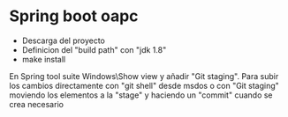 Spring boot oapc
================
* Descarga del proyecto
* Definicion del "build path" con "jdk 1.8"
* make install

En Spring tool suite Windows\Show view y añadir "Git staging".
Para subir los cambios directamente con "git shell" desde msdos o con "Git staging" moviendo los elementos a la "stage" y haciendo un "commit" cuando se crea necesario 